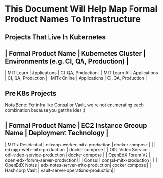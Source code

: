 # This Document Will Help Map Formal Product Names To Infrastructure

## Projects That Live In Kubernetes

| Formal Product Name	| Kubernetes Cluster	| Environments (e.g. CI, QA, Production)  |
-------------------------------------------------------------------------------------------
| MIT Learn 		| Applications		| CI, QA, Production			  |
| MIT Learn AI         	| Applications		| CI, QA, Production			  |
| MITx Online		| Applications		| CI, QA, Production			  |

## Pre K8s Projects

Nota Bene: For infra like Consul or Vault, we're not enumerating each combination because
you get the idea :)

| Formal Product Name	| EC2 Instance Greoup Name	|	Deployment Technology	  |
-------------------------------------------------------------------------------------------
| MIT x Residential	| edxapp-worker-mitx-production,|	docker compose		  |
|			| edxapp-web-mitx-production,	|	docker compose		  |
| ODL Video Service	| odl-video-service-production	|	docker compose		  |
| OpenEdX Forum V2	| open-edx-forum-server-production|				  |
| Consul		| consul-mitx-production	|				  |
| OpenEdX Notes		| edx-notes-server-mitx-production|	docker compose		  |
| Hashicorp Vault	| vault-server-operations-production|				  |

